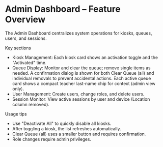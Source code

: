 # Admin Dashboard – Feature Overview

The Admin Dashboard centralizes system operations for kiosks, queues, users, and sessions.

Key sections
- Kiosk Management: Each kiosk card shows an activation toggle and the "Activated" time.
- Queue Display: Monitor and clear the queue; remove single items as needed. A confirmation dialog is shown for both Clear Queue (all) and individual removals to prevent accidental actions. Each active queue card shows a compact teacher last-name chip for context (admin view only).
- User Management: Create users, change roles, and delete users.
- Session Monitor: View active sessions by user and device (Location column removed).

Usage tips
- Use "Deactivate All" to quickly disable all kiosks.
- After toggling a kiosk, the list refreshes automatically.
- Clear Queue (all) uses a smaller button and requires confirmation.
- Role changes require admin privileges.
